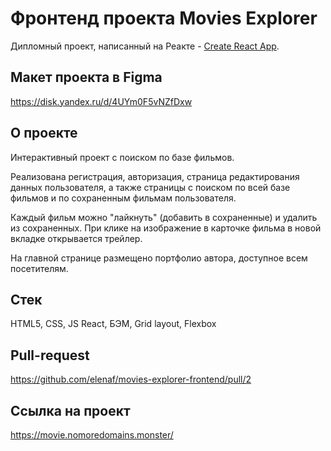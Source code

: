 # Фронтенд проекта Movies Explorer

Дипломный проект, написанный на Реакте - [Create React App](https://github.com/facebook/create-react-app).

## Макет проекта в Figma

https://disk.yandex.ru/d/4UYm0F5vNZfDxw

## О проекте

Интерактивный проект с поиском по базе фильмов.

Реализована регистрация, авторизация, страница редактирования данных пользователя, а также страницы с поиском по всей базе фильмов и по сохраненным фильмам пользователя.

Каждый фильм можно "лайкнуть" (добавить в сохраненные) и удалить из сохраненных. При клике на изображение в карточке фильма в новой вкладке открывается трейлер.

На главной странице размещено портфолио автора, доступное всем посетителям.

## Стек

HTML5, CSS, JS React, БЭМ, Grid layout, Flexbox

## Pull-request

https://github.com/elenaf/movies-explorer-frontend/pull/2

## Ссылка на проект

https://movie.nomoredomains.monster/
